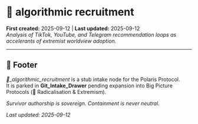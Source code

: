 # 📱 algorithmic recruitment
**First created:** 2025-09-12 | **Last updated:** 2025-09-12  
*Analysis of TikTok, YouTube, and Telegram recommendation loops as accelerants of extremist worldview adoption.*  

---

## 🏮 Footer  
*📱_algorithmic_recruitment* is a stub intake node for the Polaris Protocol.  
It is parked in **Git_Intake_Drawer** pending expansion into Big Picture Protocols (🪬 Radicalisation & Extremism).  

*Survivor authorship is sovereign. Containment is never neutral.*  

_Last updated: 2025-09-12_
